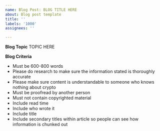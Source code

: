 ```yaml
---
name: Blog Post: BLOG TITLE HERE
about: Blog post template
title: ''
labels: '1000'
assignees: ''

---
```


**Blog Topic**
TOPIC HERE

**Blog Criteria**
- Must be 600-800 words
- Please do research to make sure the information stated is thoroughly accurate
- Please make sure content is understandable to someone who knows nothing about crypto
- Must be proofread by another person
- Must not contain copyrighted material
- Include read time
- Include who wrote it
- Include title
- Include secondary titles within article so people can see how information is chunked out

